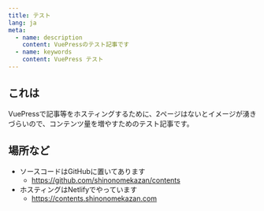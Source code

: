 ```yaml
---
title: テスト
lang: ja
meta:
  - name: description
    content: VuePressのテスト記事です
  - name: keywords
    content: VuePress テスト
---
```


## これは

VuePressで記事等をホスティングするために、2ページはないとイメージが湧きづらいので、コンテンツ量を増やすためのテスト記事です。

## 場所など

- ソースコードはGitHubに置いてあります
    - https://github.com/shinonomekazan/contents
- ホスティングはNetlifyでやっています
    - https://contents.shinonomekazan.com
